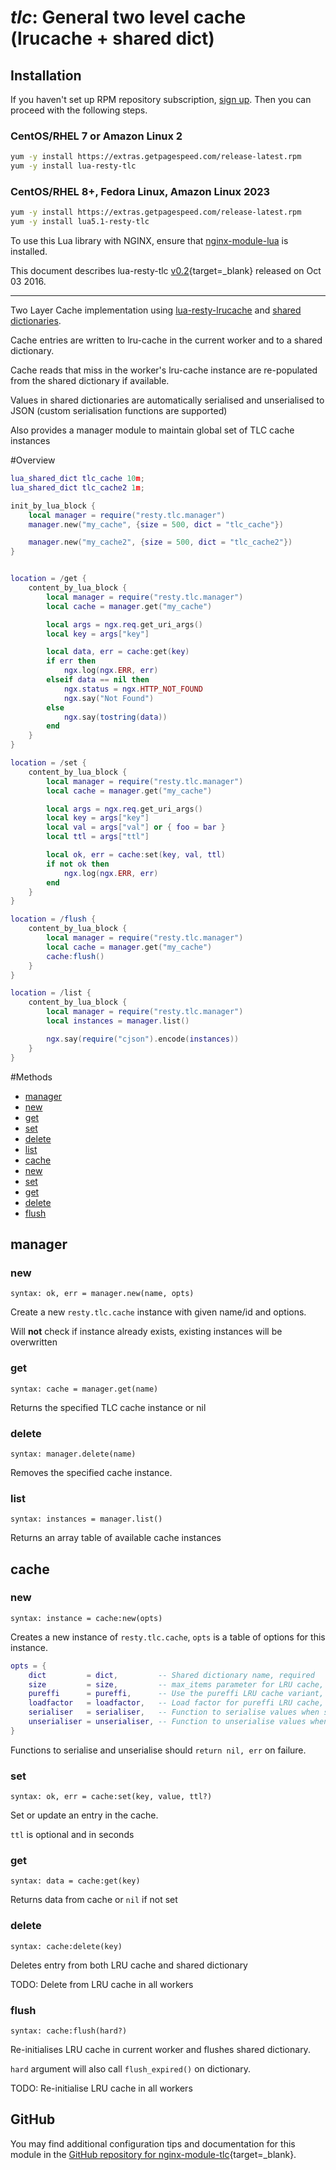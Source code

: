 # *tlc*: General two level cache (lrucache + shared dict)


## Installation

If you haven't set up RPM repository subscription, [sign up](https://www.getpagespeed.com/repo-subscribe). Then you can proceed with the following steps.

### CentOS/RHEL 7 or Amazon Linux 2

```bash
yum -y install https://extras.getpagespeed.com/release-latest.rpm
yum -y install lua-resty-tlc
```

### CentOS/RHEL 8+, Fedora Linux, Amazon Linux 2023

```bash
yum -y install https://extras.getpagespeed.com/release-latest.rpm
yum -y install lua5.1-resty-tlc
```


To use this Lua library with NGINX, ensure that [nginx-module-lua](../modules/lua.md) is installed.

This document describes lua-resty-tlc [v0.2](https://github.com/hamishforbes/lua-resty-tlc/releases/tag/v0.02){target=_blank} 
released on Oct 03 2016.
    
<hr />

Two Layer Cache implementation using [lua-resty-lrucache](https://github.com/openresty/lua-resty-lrucache) and [shared dictionaries](https://github.com/openresty/lua-nginx-module#ngxshareddict).

Cache entries are written to lru-cache in the current worker and to a shared dictionary.

Cache reads that miss in the worker's lru-cache instance are re-populated from the shared dictionary if available.

Values in shared dictionaries are automatically serialised and unserialised to JSON (custom serialisation functions are supported)

Also provides a manager module to maintain global set of TLC cache instances

#Overview

```lua
lua_shared_dict tlc_cache 10m;
lua_shared_dict tlc_cache2 1m;

init_by_lua_block {
    local manager = require("resty.tlc.manager")
    manager.new("my_cache", {size = 500, dict = "tlc_cache"})

    manager.new("my_cache2", {size = 500, dict = "tlc_cache2"})
}


location = /get {
    content_by_lua_block {
        local manager = require("resty.tlc.manager")
        local cache = manager.get("my_cache")

        local args = ngx.req.get_uri_args()
        local key = args["key"]

        local data, err = cache:get(key)
        if err then
            ngx.log(ngx.ERR, err)
        elseif data == nil then
            ngx.status = ngx.HTTP_NOT_FOUND
            ngx.say("Not Found")
        else
            ngx.say(tostring(data))
        end
    }
}

location = /set {
    content_by_lua_block {
        local manager = require("resty.tlc.manager")
        local cache = manager.get("my_cache")

        local args = ngx.req.get_uri_args()
        local key = args["key"]
        local val = args["val"] or { foo = bar }
        local ttl = args["ttl"]

        local ok, err = cache:set(key, val, ttl)
        if not ok then
            ngx.log(ngx.ERR, err)
        end
    }
}

location = /flush {
    content_by_lua_block {
        local manager = require("resty.tlc.manager")
        local cache = manager.get("my_cache")
        cache:flush()
    }
}

location = /list {
    content_by_lua_block {
        local manager = require("resty.tlc.manager")
        local instances = manager.list()

        ngx.say(require("cjson").encode(instances))
    }
}


```

#Methods

* [manager](#manager)
 * [new](#new)
 * [get](#get)
 * [set](#set)
 * [delete](#delete)
 * [list](#list)
* [cache](#cache)
 * [new](#new-1)
 * [set](#set-1)
 * [get](#get-1)
 * [delete](#delete-1)
 * [flush](#flush)

## manager

### new
`syntax: ok, err = manager.new(name, opts)`

Create a new `resty.tlc.cache` instance with given name/id and options.

Will **not** check if instance already exists, existing instances will be overwritten

### get
`syntax: cache = manager.get(name)`

Returns the specified TLC cache instance or nil

### delete
`syntax: manager.delete(name)`

Removes the specified cache instance.

### list
`syntax: instances = manager.list()`

Returns an array table of available cache instances

## cache

### new
`syntax: instance = cache:new(opts)`

Creates a new instance of `resty.tlc.cache`, `opts` is a table of options for this instance.

```lua
opts = {
    dict         = dict,         -- Shared dictionary name, required
    size         = size,         -- max_items parameter for LRU cache, optional, default 200
    pureffi      = pureffi,      -- Use the pureffi LRU cache variant, optional, default false
    loadfactor   = loadfactor,   -- Load factor for pureffi LRU cache, optional
    serialiser   = serialiser,   -- Function to serialise values when saving to shared dictionary, optional, defaults to pcall'd cjson encode
    unserialiser = unserialiser, -- Function to unserialise values when saving to shared dictionary, optional, defaults to pcall'd cjson decode
}
```

Functions to serialise and unserialise should `return nil, err` on failure.

### set
`syntax: ok, err = cache:set(key, value, ttl?)`

Set or update an entry in the cache.

`ttl` is optional and in seconds


### get
`syntax: data = cache:get(key)`

Returns data from cache or `nil` if not set


### delete
`syntax: cache:delete(key)`

Deletes entry from both LRU cache and shared dictionary

TODO: Delete from LRU cache in all workers

### flush
`syntax: cache:flush(hard?)`

Re-initialises LRU cache in current worker and flushes shared dictionary.

`hard` argument will also call `flush_expired()` on dictionary.

TODO: Re-initialise LRU cache in all workers


## GitHub

You may find additional configuration tips and documentation for this module in the [GitHub repository for 
nginx-module-tlc](https://github.com/hamishforbes/lua-resty-tlc){target=_blank}.
